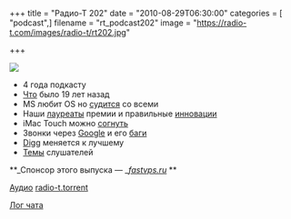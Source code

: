 +++
title = "Радио-Т 202"
date = "2010-08-29T06:30:00"
categories = [ "podcast",]
filename = "rt_podcast202"
image = "https://radio-t.com/images/radio-t/rt202.jpg"

+++

![](https://radio-t.com/images/radio-t/rt202.jpg)

- 4 года подкасту
- [Что](http://www.linux.org.ru/news/linux-general/5262344) было 19 лет назад
- MS любит OS но [судится](http://mashable.com/2010/08/27/microsoft-co-founder-sues-apple-google-facebook/) со всеми
- Наши [лауреаты](http://www.opennet.ru/opennews/art.shtml?num=27747) премии и правильные [инновации](http://internetno.net/2010/08/27/the-economist-nazval-yota-liderom-rossiyskih-innovatsiy/)
- iMac Touch можно [согнуть](http://www.crunchgear.com/2010/08/23/apples-imac-and-macbook-touch-patents-tease-ios-convertible-devices/)
- Звонки через [Google](http://mashable.com/2010/08/25/google-voice-gmail-2/) и его [баги](http://mashable.com/2010/08/27/gmail-bug-spam/)
- [Digg](http://internetno.net/2010/08/27/new-digg-review/) меняется к лучшему
- [Темы](/p/2010/08/25/prep-202/) слушателей

**_Спонсор этого выпуска — _[_fastvps.ru_](http://fastvps.ru/) **

[Аудио](https://archive.rucast.net/radio-t/media/rt_podcast202.mp3)
[radio-t.torrent](http://www.radio-t.com/torrents/rt_podcast202.mp3.torrent)

[Лог чата](http://chat.radio-t.com/logs/radio-t-202.html)
<audio src="https://archive.rucast.net/radio-t/media/rt_podcast202.mp3" preload="none"></audio>
